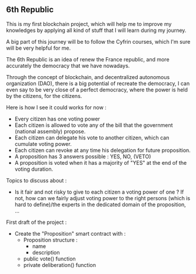 ## 6th Republic

This is my first blockchain project, which will help me to improve my knowledges by applying all kind of stuff that I will learn during my journey.

A big part of this journey will be to follow the Cyfrin courses, which I'm sure will be very helpful for me.


The 6th Republic is an idea of renew the France republic, and more accurately the democracy that we have nowadays.

Through the concept of blockchain, and decentralized autonomous organization (DAO), there is a big potential of recreate the democracy, I can even say to be very close of a perfect democracy, where the power is held by the citizens, for the citizens.

Here is how I see it could works for now :
- Every citizen has one voting power
- Each citizen is allowed to vote any of the bill that the government (national assembly) propose.
- Each citizen can delegate his vote to another citizen, which can cumulate voting power.
- Each citizen can revoke at any time his delegation for future proposition.
- A proposition has 3 answers possible : YES, NO, (VETO)
- A proposition is voted when it has a majority of "YES" at the end of the voting duration.

Topics to discuss about :
- Is it fair and not risky to give to each citizen a voting power of one ? If not, how can we fairly adjust voting power to the right persons (which is hard to define)/the experts in the dedicated domain of the proposition, ...


First draft of the project :
- Create the "Proposition" smart contract with :
    - Proposition structure :
        - name
        - description
    - public vote() function
    - private deliberation() function